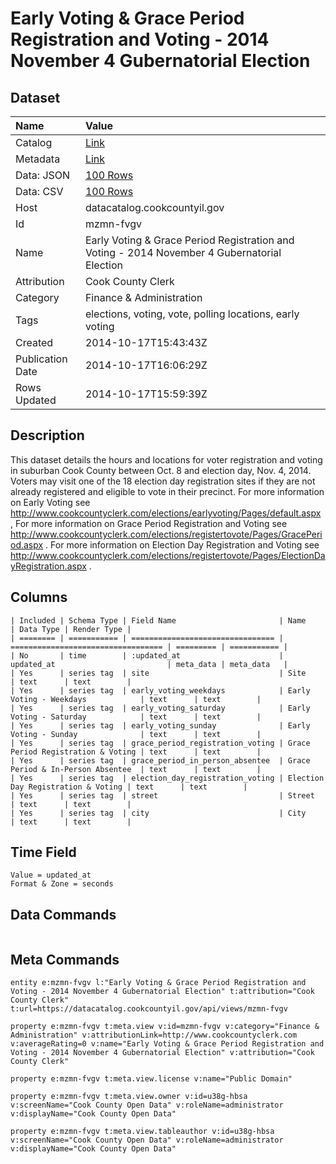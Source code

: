 # Early Voting & Grace Period Registration and Voting - 2014 November 4 Gubernatorial Election

## Dataset

| Name | Value |
| :--- | :---- |
| Catalog | [Link](https://catalog.data.gov/dataset/early-voting-grace-period-registration-and-voting-2014-november-4-gubernatorial-election-80f3f) |
| Metadata | [Link](https://datacatalog.cookcountyil.gov/api/views/mzmn-fvgv) |
| Data: JSON | [100 Rows](https://datacatalog.cookcountyil.gov/api/views/mzmn-fvgv/rows.json?max_rows=100) |
| Data: CSV | [100 Rows](https://datacatalog.cookcountyil.gov/api/views/mzmn-fvgv/rows.csv?max_rows=100) |
| Host | datacatalog.cookcountyil.gov |
| Id | mzmn-fvgv |
| Name | Early Voting & Grace Period Registration and Voting - 2014 November 4 Gubernatorial Election |
| Attribution | Cook County Clerk |
| Category | Finance & Administration |
| Tags | elections, voting, vote, polling locations, early voting |
| Created | 2014-10-17T15:43:43Z |
| Publication Date | 2014-10-17T16:06:29Z |
| Rows Updated | 2014-10-17T15:59:39Z |

## Description

This dataset details the hours and locations for voter registration and voting in
suburban Cook County between Oct. 8 and election day, Nov. 4, 2014. Voters may
visit one of the 18 election day registration sites if they are not already registered 
and eligible to vote in their precinct. For more information on Early Voting see http://www.cookcountyclerk.com/elections/earlyvoting/Pages/default.aspx , For more information on Grace Period Registration and Voting see http://www.cookcountyclerk.com/elections/registertovote/Pages/GracePeriod.aspx . For more information on Election Day Registration and Voting see http://www.cookcountyclerk.com/elections/registertovote/Pages/ElectionDayRegistration.aspx .

## Columns

```ls
| Included | Schema Type | Field Name                       | Name                               | Data Type | Render Type |
| ======== | =========== | ================================ | ================================== | ========= | =========== |
| No       | time        | :updated_at                      | updated_at                         | meta_data | meta_data   |
| Yes      | series tag  | site                             | Site                               | text      | text        |
| Yes      | series tag  | early_voting_weekdays            | Early Voting - Weekdays            | text      | text        |
| Yes      | series tag  | early_voting_saturday            | Early Voting - Saturday            | text      | text        |
| Yes      | series tag  | early_voting_sunday              | Early Voting - Sunday              | text      | text        |
| Yes      | series tag  | grace_period_registration_voting | Grace Period Registration & Voting | text      | text        |
| Yes      | series tag  | grace_period_in_person_absentee  | Grace Period & In-Person Absentee  | text      | text        |
| Yes      | series tag  | election_day_registration_voting | Election Day Registration & Voting | text      | text        |
| Yes      | series tag  | street                           | Street                             | text      | text        |
| Yes      | series tag  | city                             | City                               | text      | text        |
```

## Time Field

```ls
Value = updated_at
Format & Zone = seconds
```

## Data Commands

```ls
```

## Meta Commands

```ls
entity e:mzmn-fvgv l:"Early Voting & Grace Period Registration and Voting - 2014 November 4 Gubernatorial Election" t:attribution="Cook County Clerk" t:url=https://datacatalog.cookcountyil.gov/api/views/mzmn-fvgv

property e:mzmn-fvgv t:meta.view v:id=mzmn-fvgv v:category="Finance & Administration" v:attributionLink=http://www.cookcountyclerk.com v:averageRating=0 v:name="Early Voting & Grace Period Registration and Voting - 2014 November 4 Gubernatorial Election" v:attribution="Cook County Clerk"

property e:mzmn-fvgv t:meta.view.license v:name="Public Domain"

property e:mzmn-fvgv t:meta.view.owner v:id=u38g-hbsa v:screenName="Cook County Open Data" v:roleName=administrator v:displayName="Cook County Open Data"

property e:mzmn-fvgv t:meta.view.tableauthor v:id=u38g-hbsa v:screenName="Cook County Open Data" v:roleName=administrator v:displayName="Cook County Open Data"
```